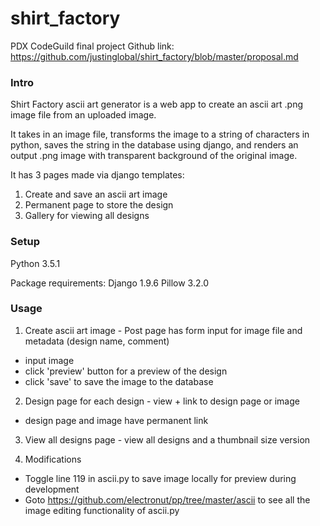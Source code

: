 # shirt_factory
PDX CodeGuild final project
Github link: https://github.com/justinglobal/shirt_factory/blob/master/proposal.md

### Intro

Shirt Factory ascii art generator is a web app to create an ascii art .png image file from an uploaded image.

It takes in an image file, transforms the image to a string of characters in python, saves the string in the database using django, and renders an output .png image with transparent background of the original image.

It has 3 pages made via django templates:

1. Create and save an ascii art image
2. Permanent page to store the design
3. Gallery for viewing all designs

### Setup

Python 3.5.1

Package requirements:
Django 1.9.6
Pillow 3.2.0

### Usage

1. Create ascii art image - Post page has form input for image file and metadata (design name, comment)
  - input image
  - click 'preview' button for a preview of the design
  - click 'save' to save the image to the database

2. Design page for each design - view + link to design page or image
  - design page and image have permanent link

3. View all designs page - view all designs and a thumbnail size version

4. Modifications
  - Toggle line 119 in ascii.py to save image locally for preview during development
  - Goto https://github.com/electronut/pp/tree/master/ascii to see all the image editing functionality of ascii.py
